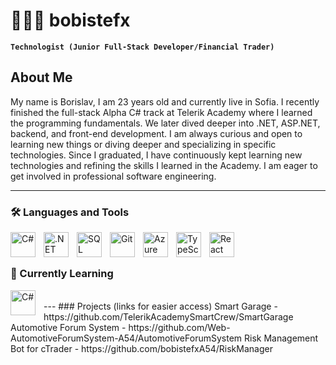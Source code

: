 # 🧑🏻‍💻 bobistefx

**`Technologist (Junior Full-Stack Developer/Financial Trader)`**

## About Me
My name is Borislav, I am 23 years old and currently live in Sofia. I recently finished the full-stack Alpha C# track at Telerik Academy where I learned the programming fundamentals. We later dived deeper into .NET, ASP.NET, backend, and front-end development. I am always curious and open to learning new things or diving deeper and specializing in specific technologies. Since I graduated, I have continuously kept learning new technologies and refining the skills I learned in the Academy. I am eager to get involved in professional software engineering.

---

### 🛠️ Languages and Tools

<img align="left" alt="C#" width="40px" style="padding-right:10px;" src="https://cdn.jsdelivr.net/gh/devicons/devicon@latest/icons/csharp/csharp-original.svg" />
<img align="left" alt=".NET" width="40px" style="padding-right:10px;" src="https://cdn.jsdelivr.net/gh/devicons/devicon@latest/icons/dotnetcore/dotnetcore-original.svg" />
<img align="left" alt="SQL" width="40px" style="padding-right:10px;" src="https://cdn.jsdelivr.net/gh/devicons/devicon@latest/icons/azuresqldatabase/azuresqldatabase-original.svg" />
<img align="left" alt="Git" width="40px" style="padding-right:10px;" src="https://cdn.jsdelivr.net/gh/devicons/devicon@latest/icons/git/git-original.svg" />
<img align="left" alt="Azure" width="40px" style="padding-right:10px;" src="https://cdn.jsdelivr.net/gh/devicons/devicon@latest/icons/azure/azure-original.svg" />
<img align="left" alt="TypeScript" width="40px" style="padding-right:10px;" src="https://cdn.jsdelivr.net/gh/devicons/devicon@latest/icons/typescript/typescript-original.svg" />
<img align="left" alt="React" width="40px" style="padding-right:10px;" src="https://cdn.jsdelivr.net/gh/devicons/devicon@latest/icons/react/react-original.svg" />
<br/>

#

### 📖 Currently Learning

<img align="left" alt="C#" width="40px" style="padding-right:10px;" src="https://cdn.jsdelivr.net/gh/devicons/devicon@latest/icons/python/python-original.svg" />
<br/>
---
### Projects (links for easier access)
Smart Garage - https://github.com/TelerikAcademySmartCrew/SmartGarage
Automotive Forum System - https://github.com/Web-AutomotiveForumSystem-A54/AutomotiveForumSystem
Risk Management Bot for cTrader - https://github.com/bobistefxA54/RiskManager
